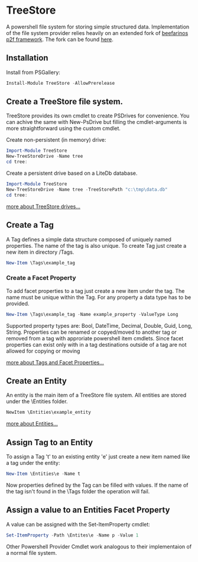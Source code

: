 # TreeStore
A powershell file system for storing simple structured data. Implementation of the file system provider relies heavily on an extended fork of [beefarinos p2f framework](https://github.com/beefarino/p2f). The fork can be found [here](https://github.com/wgross/p2f). 

## Installation

Install from PSGallery:

```powershell
Install-Module TreeStore -AllowPrerelease
```

## Create a TreeStore file system.
TreeStore provides its own cmdlet to create PSDrives for convenience. You can achive the same with New-PsDrive but filling the cmdlet-arguments is more straightforward using the custom cmdlet.

Create non-persistent (in memory) drive:
```powershell
Import-Module TreeStore
New-TreeStoreDrive -Name tree
cd tree:
```
Create a persistent drive based on a LiteDb database.
```powershell
Import-Module TreeStore
New-TreeStoreDrive -Name tree -TreeStorePath "c:\tmp\data.db"
cd tree:
```
[more about TreeStore drives...](https://github.com/wgross/TreeStore/wiki/New-TreeStoreDrive)

## Create a Tag
A Tag defines a simple data structure composed of uniquely named properties. The name of the tag is also unique. To create Tag just create a new item in directory /Tags.
```powershell
New-Item \Tags\example_tag
```
### Create a Facet Property
To add facet properties to a tag just create a new item under the tag.
The name must be unique within the Tag. For any property a data type has to be provided.
```powershell
New-Item \Tags\example_tag -Name example_property -ValueType Long
```
Supported property types are: Bool, DateTime, Decimal, Double, Guid, Long, String. Properties can be renamed or copyed/moved to another tag or removed from a tag with approriate powershell item cmdlets. Since facet properties can exist only with in a tag destinations outside of a tag are not allowed for copying or moving

[more about Tags and Facet Properties...](https://github.com/wgross/TreeStore/wiki/Tags)

## Create an Entity
An entity is the main item of a TreeStore file system. All entities are stored under the \Entities folder.
```powershell
NewItem \Entities\example_entity
```
[more about Entities...](https://github.com/wgross/TreeStore/wiki/Entities)

## Assign Tag to an Entity

To assign a Tag 't' to an existing entity 'e' just create a new item named like a tag under the entity:
```powershell
New-Item \Entities\e -Name t
```
Now properties defined by the Tag can be filled with values. If the name of the tag isn't found in the \Tags folder the operation will fail.

## Assign a value to an Entities Facet Property

A value can be assigned with the Set-ItemProperty cmdlet:
```powershell
Set-ItemProperty -Path \Entites\e -Name p -Value 1
```

Other Powershell Provider Cmdlet work analogous to their implementaion of a normal file system.


